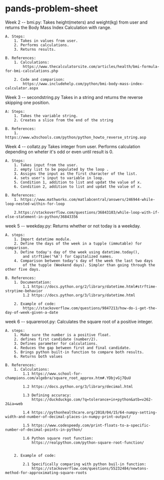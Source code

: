 # pands-problem-sheet

Week 2 -- bmi.py:
    Takes height(meters) and weight(kg) from user and returns the Body Mass Index Calculation with range.

    A. Steps:
        1. Takes in values from user.
        2. Performs calculations.
        3. Returns results.

    B. References:
        1. Calculations:
            https://www.thecalculatorsite.com/articles/health/bmi-formula-for-bmi-calculations.php

        2. Code and comparison:
            https://www.includehelp.com/python/bmi-body-mass-index-calculator.aspx



Week 3 -- secondstring.py
    Takes in a string and returns the reverse skipping one position.

    A: Steps:
        1. Takes the variable string.
        2. Creates a slice from the end of the string

    B. References:
        1. https://www.w3schools.com/python/python_howto_reverse_string.asp



Week 4 -- collatz.py
    Takes integer from user. Performs calculation depending on wheter it's odd or even until result is 0.

    A. Steps:
        1. Takes input from the user.
        2. empty list to be populated by the loop .
        3. Assigns the input as the first character of the list.
        4. sets user's input to variable in loop.
        5. Condition 1, addition to list and updat the value of x.
        6. Condition 2, addition to list and updat the value of x.

    B. References:
        1. https://www.mathworks.com/matlabcentral/answers/246944-while-loop-nested-within-for-loop

        2.https://stackoverflow.com/questions/36843103/while-loop-with-if-else-statement-in-python/36843356



week 5 -- weekday.py:
    Returns whether or not today is a weekday.

    A. steps: 
        1. Import datetime module.
        2. Define the days of the week in a tupple (immutable) for comparison.
        3. Define today's day of the week using datetime.today(), 
            and strftime('%A') for Capitalized names.
        4. Comparison between today's day of the week the last two days
            of the tupple (Weekend days). Simpler than going through the other five days.

    B. References:
        1. Documentation:
            1.1 https://docs.python.org/2/library/datetime.html#strftime-strptime-behavior
            1.2 https://docs.python.org/3/library/datetime.html
        
        2. Example of code:
            https://stackoverflow.com/questions/9847213/how-do-i-get-the-day-of-week-given-a-date



week 6 -- squareroot.py:
    Calculates the square root of a positive integer.

    A. steps:
        1. Make sure the number is a positive float.
        2. defines first candidate (number/2).
        3. Defines parameter for calculations.
        4. Reduces the gap between first and final candidate.
        5. Brings python built-in function to compare both results.
        6. Returns both values

    B. References:
        1. Calculations:
            1.1 https://www.school-for-champions.com/algebra/square_root_approx.htm#.YDbjvGj7QuU

            1.2 https://docs.python.org/3/library/decimal.html

            1.3 Defining accuracy: 
                https://duckduckgo.com/?q=tolerance+in+python&atb=v262-2&ia=web

            1.4 https://pythonhealthcare.org/2018/04/15/64-numpy-setting-width-and-number-of-decimal-places-in-numpy-print-output/

            1.5 https://www.codespeedy.com/print-floats-to-a-specific-number-of-decimal-points-in-python/

            1.6 Python square root function: 
                https://realpython.com/python-square-root-function/


        2. Example of code:

            2.1 Specifically comparing with python buil-in function:
                https://stackoverflow.com/questions/55232484/newtons-method-for-approximating-square-roots